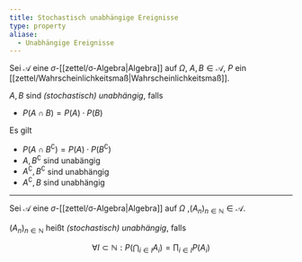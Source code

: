 ```yaml
---
title: Stochastisch unabhängige Ereignisse
type: property
aliase:
  - Unabhängige Ereignisse
---
```


Sei $\mathcal{A}$ eine $\sigma$-[[zettel/σ-Algebra|Algebra]] auf $\Omega$, $A, B \in \mathcal{A}$, $P$ ein [[zettel/Wahrscheinlichkeitsmaß|Wahrscheinlichkeitsmaß]].

$A, B$ sind *(stochastisch) unabhängig*, falls
- $P(A \cap B) = P(A) \cdot P(B)$

Es gilt
- $P(A \cap B^\complement) = P(A) \cdot P(B^\complement)$
- $A, B^\complement$ sind unabängig
- $A^\complement, B^\complement$ sind unabhängig
- $A^\complement, B$ sind unabhängig

---

Sei $\mathcal{A}$ eine $\sigma$-[[zettel/σ-Algebra|Algebra]] auf $\Omega$ ,$(A_n)_{n \in \mathbb{N}} \in \mathcal{A}$.

$(A_n)_{n \in \mathbb{N}}$ heißt *(stochastisch) unabhängig*, falls

$$
	\forall I \subset \mathbb{N} : P\left( \bigcap_{i \in I} A_i \right) = \prod_{i \in I} P(A_i)
$$